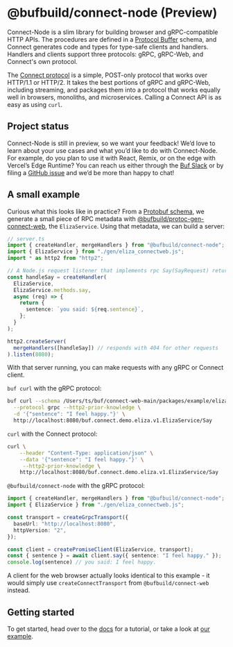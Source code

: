# @bufbuild/connect-node (Preview)

Connect-Node is a slim library for building browser and gRPC-compatible HTTP APIs. 
The procedures are defined in a [Protocol Buffer](https://developers.google.com/protocol-buffers)
schema, and Connect generates code and types for type-safe clients and handlers.
Handlers and clients support three protocols: gRPC, gRPC-Web, and Connect's own protocol.

The [Connect protocol](https://connect.build/docs/protocol/) is a simple,
POST-only protocol that works over HTTP/1.1 or HTTP/2. It takes the best portions 
of gRPC and gRPC-Web, including streaming, and packages them into a protocol that 
works equally well in browsers, monoliths, and microservices. Calling a Connect 
API is as easy as using `curl`.


## Project status

Connect-Node is still in preview, so we want your feedback! We’d love to learn about 
your use cases and what you’d like to do with Connect-Node. For example, do you plan 
to use it with React, Remix, or on the edge with Vercel’s Edge Runtime? You can reach 
us either through the [Buf Slack](https://buf.build/links/slack/) or by filing a 
[GitHub issue](https://github.com/bufbuild/connect-web/issues) and we’d be more than 
happy to chat!


## A small example

Curious what this looks like in practice? From a [Protobuf schema](https://github.com/bufbuild/connect-web/blob/main/packages/example/eliza.proto), 
we generate a small piece of RPC metadata with [@bufbuild/protoc-gen-connect-web](https://www.npmjs.com/package/@bufbuild/protoc-gen-connect-web), 
the `ElizaService`. Using that metadata, we can build a server:

```ts
// server.ts
import { createHandler, mergeHandlers } from "@bufbuild/connect-node";
import { ElizaService } from "./gen/eliza_connectweb.js";
import * as http2 from "http2";

// A Node.js request listener that implements rpc Say(SayRequest) returns (SayResponse)
const handleSay = createHandler(
  ElizaService,
  ElizaService.methods.say,
  async (req) => {
    return {
      sentence: `you said: ${req.sentence}`,
    };
  }
);

http2.createServer(
  mergeHandlers([handleSay]) // responds with 404 for other requests
).listen(8080);
```

With that server running, you can make requests with any gRPC or Connect client.

`buf curl` with the gRPC protocol:

```bash
buf curl --schema /Users/ts/buf/connect-web-main/packages/example/eliza.proto \
  --protocol grpc --http2-prior-knowledge \
  -d '{"sentence": "I feel happy."}' \
  http://localhost:8080/buf.connect.demo.eliza.v1.ElizaService/Say
```

`curl` with the Connect protocol:

```bash
curl \
    --header "Content-Type: application/json" \
    --data '{"sentence": "I feel happy."}' \
     --http2-prior-knowledge \
    http://localhost:8080/buf.connect.demo.eliza.v1.ElizaService/Say
```

`@bufbuild/connect-node` with the gRPC protocol:

```ts
import { createHandler, mergeHandlers } from "@bufbuild/connect-node";
import { ElizaService } from "./gen/eliza_connectweb.js";

const transport = createGrpcTransport({
  baseUrl: "http://localhost:8080",
  httpVersion: "2",
});

const client = createPromiseClient(ElizaService, transport);
const { sentence } = await client.say({ sentence: "I feel happy." });
console.log(sentence) // you said: I feel happy.
```

A client for the web browser actually looks identical to this example - it would 
simply use `createConnectTransport` from `@bufbuild/connect-web` instead.


## Getting started

To get started, head over to the [docs](https://connect.build/docs/node/getting-started) 
for a tutorial, or take a look at [our example](https://github.com/bufbuild/connect-web/tree/main/packages/example). 
